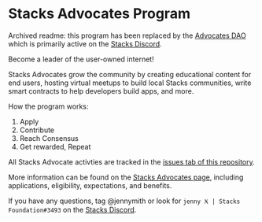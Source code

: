 # Stacks Advocates Program
Archived readme: this program has been replaced by the [Advocates DAO](https://github.com/stx-advox) which is primarily active on the [Stacks Discord](https://discord.com/invite/zrvWsQC).

Become a leader of the user-owned internet!

Stacks Advocates grow the community by creating educational content for end users, hosting virtual meetups to build local Stacks communities, write smart contracts to help developers build apps, and more.

How the program works:

1. Apply
2. Contribute
3. Reach Consensus
4. Get rewarded, Repeat

All Stacks Advocate activties are tracked in the [issues tab of this repository](https://github.com/stacksgov/stacks-advocates/issues).

More information can be found on the [Stacks Advocates page](https://community.stacks.org/advocates), including applications, eligibility, expectations, and benefits.

If you have any questions, tag @jennymith or look for `jenny Ӿ | Stacks Foundation#3493` on the [Stacks Discord](https://stacks.chat).
